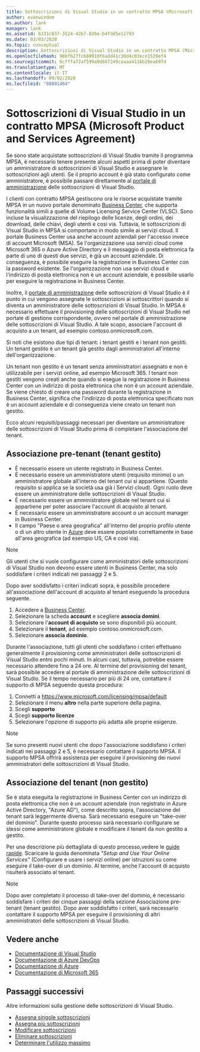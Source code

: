 ```yaml
---
title: Sottoscrizioni di Visual Studio in un contratto MPSA (Microsoft Products and Services Agreement)| Microsoft Docs
author: evanwindom
ms.author: lank
manager: lank
ms.assetid: b331c837-3524-42b7-820e-b4fdd5e12793
ms.date: 03/03/2020
ms.topic: conceptual
description: Sottoscrizioni di Visual Studio in un contratto MPSA (Microsoft Product and Services Agreement)
ms.openlocfilehash: 90bfb27fcb80910f6add41c30d4c03ece1520ef4
ms.sourcegitcommit: 6cfffa72af599a9d667249caaaa411bb28ea69fd
ms.translationtype: MT
ms.contentlocale: it-IT
ms.lasthandoff: 09/02/2020
ms.locfileid: "88801464"
---
```

# <a name="visual-studio-subscriptions-in-a-microsoft-products-and-services-agreement-mpsa"></a>Sottoscrizioni di Visual Studio in un contratto MPSA (Microsoft Product and Services Agreement)
Se sono state acquistate sottoscrizioni di Visual Studio tramite il programma MPSA, è necessario tenere presente alcuni aspetti prima di poter diventare un amministratore di sottoscrizioni di Visual Studio e assegnare le sottoscrizioni agli utenti. Se il proprio account è già stato configurato come amministratore, è possibile passare direttamente al [portale di amministrazione](https://manage.visualstudio.com/) delle sottoscrizioni di Visual Studio.

I clienti con contratto MPSA gestiscono ora le risorse acquistate tramite MPSA in un nuovo portale denominato [Business Center](https://businessaccount.microsoft.com/Customer), che supporta funzionalità simili a quelle di Volume Licensing Service Center (VLSC). Sono incluse la visualizzazione del riepilogo delle licenze, degli ordini, dei download, delle chiavi, degli utenti e così via. Tuttavia, le sottoscrizioni di Visual Studio in MPSA si comportano in modo simile ai servizi cloud. Il portale Business Center usa anche account aziendali per l'accesso invece di account Microsoft (MSA). Se l'organizzazione usa servizi cloud come Microsoft 365 o Azure Active Directory e il messaggio di posta elettronica fa parte di uno di questi due servizi, è già un account aziendale. Di conseguenza, è possibile eseguire la registrazione in Business Center con la password esistente. Se l'organizzazione non usa servizi cloud e l'indirizzo di posta elettronica non è un account aziendale, è possibile usarlo per eseguire la registrazione in Business Center.

Inoltre, il [portale di amministrazione](https://manage.visualstudio.com/) delle sottoscrizioni di Visual Studio è il punto in cui vengono assegnate le sottoscrizioni ai sottoscrittori quando si diventa un amministratore delle sottoscrizioni di Visual Studio. In MPSA è necessario effettuare il provisioning delle sottoscrizioni di Visual Studio nel portale di gestione corrispondente, ovvero nel portale di amministrazione delle sottoscrizioni di Visual Studio. A tale scopo, associare l'account di acquisto a un tenant, ad esempio contoso.onmicrosoft.com.

Si noti che esistono due tipi di tenant: i tenant gestiti e i tenant non gestiti. Un tenant gestito è un tenant già gestito dagli amministratori all'interno dell'organizzazione.

Un tenant non gestito è un tenant senza amministratori assegnato e non è utilizzabile per i servizi online, ad esempio Microsoft 365. I tenant non gestiti vengono creati anche quando si esegue la registrazione in Business Center con un indirizzo di posta elettronica che non è un account aziendale. Se viene chiesto di creare una password durante la registrazione in Business Center, significa che l'indirizzo di posta elettronica specificato non è un account aziendale e di conseguenza viene creato un tenant non gestito.

Ecco alcuni requisiti/passaggi necessari per diventare un amministratore delle sottoscrizioni di Visual Studio prima di completare l'associazione del tenant.

## <a name="pre-tenant-association-managed-tenant"></a>Associazione pre-tenant (tenant gestito)
- È necessario essere un utente registrato in Business Center.
- È necessario essere un amministratore utenti (requisito minimo) o un amministratore globale all'interno del tenant cui si appartiene. (Questo requisito si applica se la società usa già i Servizi cloud). Ogni ruolo deve essere un amministratore delle sottoscrizioni di Visual Studio.
- È necessario essere un amministratore globale nel tenant cui si appartiene per poter associare l'account di acquisto al tenant.
- È necessario essere un amministratore account o un account manager in Business Center.
- Il campo "Paese o area geografica" all'interno del proprio profilo utente o di un altro utente in [Azure](https://portal.azure.com/) deve essere popolato correttamente in base all'area geografica (ad esempio US, CA e così via). 

> [!NOTE]
> Gli utenti che si vuole configurare come amministratori delle sottoscrizioni di Visual Studio non devono essere utenti in Business Center, ma solo soddisfare i criteri indicati nei passaggi 2 e 5.

Dopo aver soddisfatto i criteri indicati sopra, è possibile procedere all'associazione dell'account di acquisto al tenant eseguendo la procedura seguente.
1. Accedere a [Business Center](https://businessaccount.microsoft.com/Customer).
2. Selezionare la scheda **account** e scegliere **associa domini**.
3. Selezionare l'**account di acquisto** se sono disponibili più account.
4. Selezionare il **tenant**, ad esempio contoso.onmicrosoft.com.
5. Selezionare **associa dominio**.

Durante l'associazione, tutti gli utenti che soddisfano i criteri effettuano generalmente il provisioning come amministratori delle sottoscrizioni di Visual Studio entro pochi minuti. In alcuni casi, tuttavia, potrebbe essere necessario attendere fino a 24 ore. Al termine del provisioning del tenant, sarà possibile accedere al portale di amministrazione delle sottoscrizioni di Visual Studio. Se il tempo necessario per più di 24 ore, contattare il supporto di MPSA seguendo questa procedura:
1. Connetti a <https://www.microsoft.com/licensing/mpsa/default>
2. Selezionare il menu **altro** nella parte superiore della pagina. 
3. Scegli **supporto**
4. Scegli **supporto licenze**
5. Selezionare l'opzione di supporto più adatta alle proprie esigenze. 

> [!NOTE]
> Se sono presenti nuovi utenti che dopo l'associazione soddisfano i criteri indicati nei passaggi 2 e 5, è necessario contattare il supporto MPSA. Il supporto MPSA offrirà assistenza per eseguire il provisioning dei nuovi amministratori delle sottoscrizioni di Visual Studio.

## <a name="tenant-association-unmanaged"></a>Associazione del tenant (non gestito)
Se è stata eseguita la registrazione in Business Center con un indirizzo di posta elettronica che non è un account aziendale (non registrato in Azure Active Directory, "Azure AD"), come descritto sopra, l'associazione del tenant sarà leggermente diversa. Sarà necessario eseguire un "take-over del dominio". Durante questo processo sarà necessario configurare se stessi come amministratore globale e modificare il tenant da non gestito a gestito.

Per una descrizione più dettagliata di questo processo,vedere le [guide rapide](https://www.microsoft.com/Licensing/existing-customer/business-center-training-and-resources.aspx). Scaricare la guida denominata *"Setup and Use Your Online Services"* (Configurare e usare i servizi online) per istruzioni su come eseguire il take-over di un dominio. Al termine, anche l'account di acquisto risulterà associato al tenant.

> [!NOTE]
> Dopo aver completato il processo di take-over del dominio, è necessario soddisfare i criteri dei cinque passaggi della sezione Associazione pre-tenant (tenant gestito). Dopo aver soddisfatto i criteri, sarà necessario contattare il supporto MPSA per eseguire il provisioning di altri amministratori delle sottoscrizioni di Visual Studio.

## <a name="see-also"></a>Vedere anche
- [Documentazione di Visual Studio](https://docs.microsoft.com/visualstudio/)
- [Documentazione di Azure DevOps](https://docs.microsoft.com/azure/devops/)
- [Documentazione di Azure](https://docs.microsoft.com/azure/)
- [Documentazione di Microsoft 365](https://docs.microsoft.com/microsoft-365/)

## <a name="next-steps"></a>Passaggi successivi
Altre informazioni sulla gestione delle sottoscrizioni di Visual Studio.
- [Assegna singole sottoscrizioni](assign-license.md)
- [Assegna più sottoscrizioni](assign-license-bulk.md)
- [Modificare sottoscrizioni](edit-license.md)
- [Eliminare sottoscrizioni](delete-license.md)
- [Determinare l'utilizzo massimo](maximum-usage.md)
